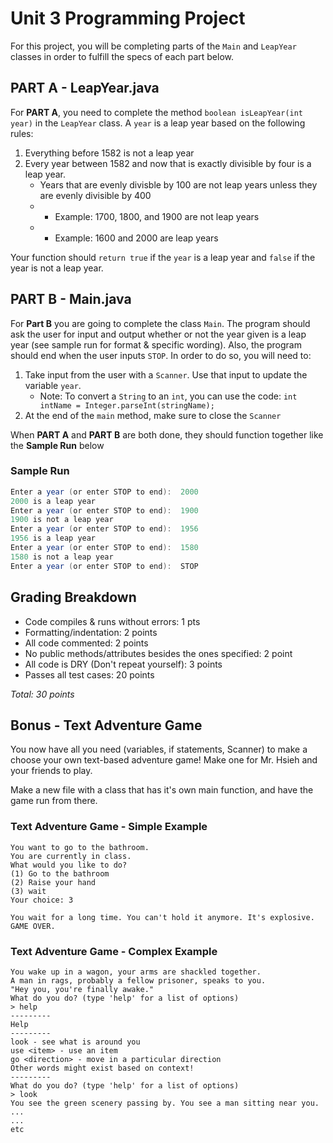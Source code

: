 # Unit 3 Programming Project

For this project, you will be completing parts of the `Main` and `LeapYear` classes in order to fulfill the specs of each part below.

## PART A - LeapYear.java

For **PART A**, you need to complete the method `boolean isLeapYear(int year)` in the `LeapYear` class. A `year` is a leap year based on the following rules:

1. Everything before 1582 is not a leap year
2. Every year between 1582 and now that is exactly divisible by four is a leap year.
   - Years that are evenly divisble by 100 are not leap years unless they are evenly divisible by 400
   - - Example: 1700, 1800, and 1900 are not leap years
   - - Example: 1600 and 2000 are leap years

Your function should `return true` if the `year` is a leap year and `false` if the year is not a leap year.

## PART B - Main.java

For **Part B** you are going to complete the class `Main`. 
The program should ask the user for input and output whether or not the year given is a leap year (see sample run for format & specific wording). Also, the program should end when the user inputs `STOP`.
In order to do so, you will need to:

1. Take input from the user with a `Scanner`. Use that input to update the variable `year`.
   - Note: To convert a `String` to an `int`, you can use the code: `int intName = Integer.parseInt(stringName);`
2. At the end of the `main` method, make sure to close the `Scanner`

When **PART A** and **PART B** are both done, they should function together like the **Sample Run** below

### Sample Run

```java
Enter a year (or enter STOP to end):  2000
2000 is a leap year
Enter a year (or enter STOP to end):  1900
1900 is not a leap year
Enter a year (or enter STOP to end):  1956
1956 is a leap year
Enter a year (or enter STOP to end):  1580
1580 is not a leap year
Enter a year (or enter STOP to end):  STOP
```

## Grading Breakdown

- Code compiles & runs without errors: 1 pts
- Formatting/indentation: 2 points
- All code commented: 2 points
- No public methods/attributes besides the ones specified: 2 point
- All code is DRY (Don't repeat yourself): 3 points
- Passes all test cases: 20 points

*Total: 30 points*

## Bonus - Text Adventure Game

You now have all you need (variables, if statements, Scanner) to make a choose your own text-based adventure game!
Make one for Mr. Hsieh and your friends to play. 

Make a new file with a class that has it's own main function, and have the game run from there.

### Text Adventure Game - Simple Example

```
You want to go to the bathroom. 
You are currently in class. 
What would you like to do?
(1) Go to the bathroom
(2) Raise your hand
(3) wait
Your choice: 3

You wait for a long time. You can't hold it anymore. It's explosive. 
GAME OVER. 
```

### Text Adventure Game - Complex Example
```
You wake up in a wagon, your arms are shackled together. 
A man in rags, probably a fellow prisoner, speaks to you. 
"Hey you, you're finally awake."
What do you do? (type 'help' for a list of options)
> help
---------
Help
---------
look - see what is around you
use <item> - use an item
go <direction> - move in a particular direction
Other words might exist based on context! 
---------
What do you do? (type 'help' for a list of options)
> look
You see the green scenery passing by. You see a man sitting near you.
...
...
etc
```
